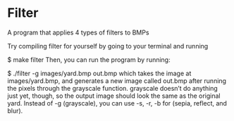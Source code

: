 # Filter
A program that applies 4 types of filters to BMPs

Try compiling filter for yourself by going to your terminal and running

$ make filter
Then, you can run the program by running:

$ ./filter -g images/yard.bmp out.bmp
which takes the image at images/yard.bmp, and generates a new image called out.bmp after running the pixels through the grayscale function. grayscale doesn’t do anything just yet, though, so the output image should look the same as the original yard. Instead of -g (grayscale), you can use -s, -r, -b for (sepia, reflect, and blur).
